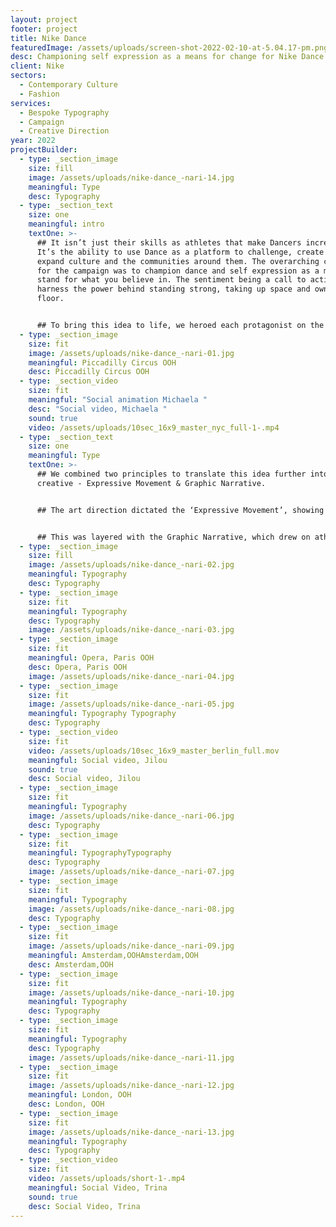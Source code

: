 ```yaml
---
layout: project
footer: project
title: Nike Dance
featuredImage: /assets/uploads/screen-shot-2022-02-10-at-5.04.17-pm.png
desc: Championing self expression as a means for change for Nike Dance
client: Nike
sectors:
  - Contemporary Culture
  - Fashion
services:
  - Bespoke Typography
  - Campaign
  - Creative Direction
year: 2022
projectBuilder:
  - type: _section_image
    size: fill
    image: /assets/uploads/nike-dance_-nari-14.jpg
    meaningful: Type
    desc: Typography
  - type: _section_text
    size: one
    meaningful: intro
    textOne: >-
      ## It isn’t just their skills as athletes that make Dancers incredible.
      It’s the ability to use Dance as a platform to challenge, create and
      expand culture and the communities around them. The overarching concept
      for the campaign was to champion dance and self expression as a means to
      stand for what you believe in. The sentiment being a call to action to
      harness the power behind standing strong, taking up space and owning the
      floor.


      ## To bring this idea to life, we heroed each protagonist on the floor they ‘own’ - showing them in the dance context they represent.
  - type: _section_image
    size: fit
    image: /assets/uploads/nike-dance_-nari-01.jpg
    meaningful: Piccadilly Circus OOH
    desc: Piccadilly Circus OOH
  - type: _section_video
    size: fit
    meaningful: "Social animation Michaela "
    desc: "Social video, Michaela "
    sound: true
    video: /assets/uploads/10sec_16x9_master_nyc_full-1-.mp4
  - type: _section_text
    size: one
    meaningful: Type
    textOne: >-
      ## We combined two principles to translate this idea further into the
      creative - Expressive Movement & Graphic Narrative. 


      ## The art direction dictated the ‘Expressive Movement’, showing each protagonist truly highlight their dance skills and athleticism through movement, expressing themselves in their own unique way.


      ## This was layered with the Graphic Narrative, which drew on athlete insights using bespoke graphics to represent the ways in which each of them has made their voice heard and pushed the world forward.
  - type: _section_image
    size: fill
    image: /assets/uploads/nike-dance_-nari-02.jpg
    meaningful: Typography
    desc: Typography
  - type: _section_image
    size: fit
    meaningful: Typography
    desc: Typography
    image: /assets/uploads/nike-dance_-nari-03.jpg
  - type: _section_image
    size: fit
    meaningful: Opera, Paris OOH
    desc: Opera, Paris OOH
    image: /assets/uploads/nike-dance_-nari-04.jpg
  - type: _section_image
    size: fit
    image: /assets/uploads/nike-dance_-nari-05.jpg
    meaningful: Typography Typography
    desc: Typography
  - type: _section_video
    size: fit
    video: /assets/uploads/10sec_16x9_master_berlin_full.mov
    meaningful: Social video, Jilou
    sound: true
    desc: Social video, Jilou
  - type: _section_image
    size: fit
    meaningful: Typography
    image: /assets/uploads/nike-dance_-nari-06.jpg
    desc: Typography
  - type: _section_image
    size: fit
    meaningful: TypographyTypography
    desc: Typography
    image: /assets/uploads/nike-dance_-nari-07.jpg
  - type: _section_image
    size: fit
    meaningful: Typography
    image: /assets/uploads/nike-dance_-nari-08.jpg
    desc: Typography
  - type: _section_image
    size: fit
    image: /assets/uploads/nike-dance_-nari-09.jpg
    meaningful: Amsterdam,OOHAmsterdam,OOH
    desc: Amsterdam,OOH
  - type: _section_image
    size: fit
    image: /assets/uploads/nike-dance_-nari-10.jpg
    meaningful: Typography
    desc: Typography
  - type: _section_image
    size: fit
    meaningful: Typography
    desc: Typography
    image: /assets/uploads/nike-dance_-nari-11.jpg
  - type: _section_image
    size: fit
    image: /assets/uploads/nike-dance_-nari-12.jpg
    meaningful: London, OOH
    desc: London, OOH
  - type: _section_image
    size: fit
    image: /assets/uploads/nike-dance_-nari-13.jpg
    meaningful: Typography
    desc: Typography
  - type: _section_video
    size: fit
    video: /assets/uploads/short-1-.mp4
    meaningful: Social Video, Trina
    sound: true
    desc: Social Video, Trina
---
```

